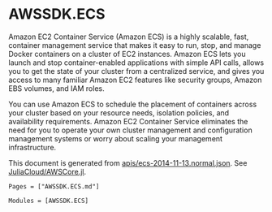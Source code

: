 # AWSSDK.ECS

Amazon EC2 Container Service (Amazon ECS) is a highly scalable, fast, container management service that makes it easy to run, stop, and manage Docker containers on a cluster of EC2 instances. Amazon ECS lets you launch and stop container-enabled applications with simple API calls, allows you to get the state of your cluster from a centralized service, and gives you access to many familiar Amazon EC2 features like security groups, Amazon EBS volumes, and IAM roles.

You can use Amazon ECS to schedule the placement of containers across your cluster based on your resource needs, isolation policies, and availability requirements. Amazon EC2 Container Service eliminates the need for you to operate your own cluster management and configuration management systems or worry about scaling your management infrastructure.

This document is generated from
[apis/ecs-2014-11-13.normal.json](https://github.com/aws/aws-sdk-js/blob/master/apis/ecs-2014-11-13.normal.json).
See [JuliaCloud/AWSCore.jl](https://github.com/JuliaCloud/AWSCore.jl).

```@index
Pages = ["AWSSDK.ECS.md"]
```

```@autodocs
Modules = [AWSSDK.ECS]
```
